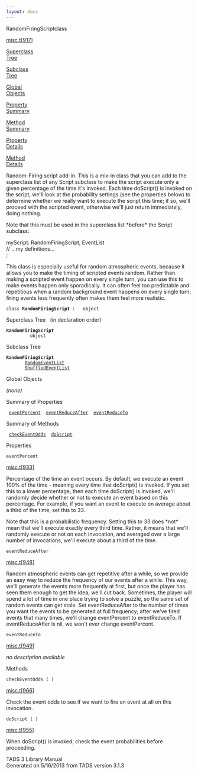 ```yaml
---
layout: docs
---
```

<span class="title">RandomFiringScript</span><span class="type">class</span>

[misc.t](../file/misc.t.html)\[[917](../source/misc.t.html#917)\]

[Superclass  
Tree](#_SuperClassTree_)

[Subclass  
Tree](#_SubClassTree_)

[Global  
Objects](#_ObjectSummary_)

[Property  
Summary](#_PropSummary_)

[Method  
Summary](#_MethodSummary_)

[Property  
Details](#_Properties_)

[Method  
Details](#_Methods_)

<div class="fdesc">

Random-Firing script add-in. This is a mix-in class that you can add to
the superclass list of any Script subclass to make the script execute
only a given percentage of the time it's invoked. Each time doScript()
is invoked on the script, we'll look at the probability settings (see
the properties below) to determine whether we really want to execute the
script this time; if so, we'll proceed with the scripted event,
otherwise we'll just return immediately, doing nothing.

Note that this must be used in the superclass list \*before\* the Script
subclass:

myScript: RandomFiringScript, EventList  
// ...my definitions...  
;

This class is especially useful for random atmospheric events, because
it allows you to make the timing of scripted events random. Rather than
making a scripted event happen on every single turn, you can use this to
make events happen only sporadically. It can often feel too predictable
and repetitious when a random background event happens on every single
turn; firing events less frequently often makes them feel more
realistic.

`class `**`RandomFiringScript`**` :   object`

</div>

<span id="_SuperClassTree_"></span>

<div class="mjhd">

<span class="hdln">Superclass Tree</span>   (in declaration order)

</div>

**`RandomFiringScript`**  
`         object`  
<span id="_SubClassTree_"></span>

<div class="mjhd">

<span class="hdln">Subclass Tree</span>  

</div>

**`RandomFiringScript`**  
`         `[`RandomEventList`](../object/RandomEventList.html)  
`         `[`ShuffledEventList`](../object/ShuffledEventList.html)  
<span id="_ObjectSummary_"></span>

<div class="mjhd">

<span class="hdln">Global Objects</span>  

</div>

*(none)* <span id="_PropSummary_"></span>

<div class="mjhd">

<span class="hdln">Summary of Properties</span>  

</div>

` `[`eventPercent`](#eventPercent)`  `[`eventReduceAfter`](#eventReduceAfter)`  `[`eventReduceTo`](#eventReduceTo)`  `

<span id="_MethodSummary_"></span>

<div class="mjhd">

<span class="hdln">Summary of Methods</span>  

</div>

` `[`checkEventOdds`](#checkEventOdds)`  `[`doScript`](#doScript)`  `

<span id="_Properties_"></span>

<div class="mjhd">

<span class="hdln">Properties</span>  

</div>

<span id="eventPercent"></span>

`eventPercent`

[misc.t](../file/misc.t.html)\[[933](../source/misc.t.html#933)\]

<div class="desc">

Percentage of the time an event occurs. By default, we execute an event
100% of the time - meaning every time that doScript() is invoked. If you
set this to a lower percentage, then each time doScript() is invoked,
we'll randomly decide whether or not to execute an event based on this
percentage. For example, if you want an event to execute on average
about a third of the time, set this to 33.

Note that this is a probabilistic frequency. Setting this to 33 does
\*not\* mean that we'll execute exactly every third time. Rather, it
means that we'll randomly execute or not on each invocation, and
averaged over a large number of invocations, we'll execute about a third
of the time.

</div>

<span id="eventReduceAfter"></span>

`eventReduceAfter`

[misc.t](../file/misc.t.html)\[[948](../source/misc.t.html#948)\]

<div class="desc">

Random atmospheric events can get repetitive after a while, so we
provide an easy way to reduce the frequency of our events after a while.
This way, we'll generate the events more frequently at first, but once
the player has seen them enough to get the idea, we'll cut back.
Sometimes, the player will spend a lot of time in one place trying to
solve a puzzle, so the same set of random events can get stale. Set
eventReduceAfter to the number of times you want the events to be
generated at full frequency; after we've fired events that many times,
we'll change eventPercent to eventReduceTo. If eventReduceAfter is nil,
we won't ever change eventPercent.

</div>

<span id="eventReduceTo"></span>

`eventReduceTo`

[misc.t](../file/misc.t.html)\[[949](../source/misc.t.html#949)\]

<div class="desc">

*no description available*

</div>

<span id="_Methods_"></span>

<div class="mjhd">

<span class="hdln">Methods</span>  

</div>

<span id="checkEventOdds"></span>

`checkEventOdds ( )`

[misc.t](../file/misc.t.html)\[[966](../source/misc.t.html#966)\]

<div class="desc">

Check the event odds to see if we want to fire an event at all on this
invocation.

</div>

<span id="doScript"></span>

`doScript ( )`

[misc.t](../file/misc.t.html)\[[955](../source/misc.t.html#955)\]

<div class="desc">

When doScript() is invoked, check the event probabilities before
proceeding.

</div>

<div class="ftr">

TADS 3 Library Manual  
Generated on 5/16/2013 from TADS version 3.1.3

</div>

